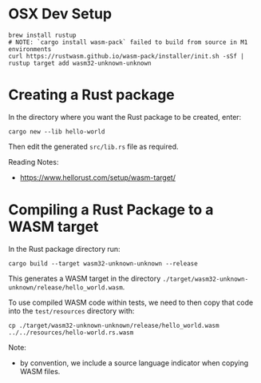# OSX Dev Setup

```shell
brew install rustup
# NOTE: `cargo install wasm-pack` failed to build from source in M1 environments
curl https://rustwasm.github.io/wasm-pack/installer/init.sh -sSf | 
rustup target add wasm32-unknown-unknown 
```

# Creating a Rust package

In the directory where you want the Rust package to be created, enter:
```shell
cargo new --lib hello-world
```

Then edit the generated `src/lib.rs` file as required.

Reading Notes:
- https://www.hellorust.com/setup/wasm-target/

# Compiling a Rust Package to a WASM target

In the Rust package directory run:
```shell
cargo build --target wasm32-unknown-unknown --release  
```

This generates a WASM target in the directory `./target/wasm32-unknown-unknown/release/hello_world.wasm`.

To use compiled WASM code within tests, we need to then copy that code into the `test/resources` directory with:
```shell
cp ./target/wasm32-unknown-unknown/release/hello_world.wasm ../../resources/hello-world.rs.wasm
```

Note:
- by convention, we include a source language indicator when copying WASM files.
